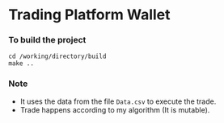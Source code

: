 # Trading Platform Wallet
### To build the project
```
cd /working/directory/build
make .. 
```

### Note
- It uses the data from the file `Data.csv` to execute the trade.  
- Trade happens according to my algorithm (It is mutable).


